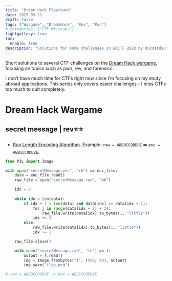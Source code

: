 ```yaml
---
title: "Dream Hack Playround"
date: 2025-05-21
draft: false
tags: ["Wargame", "DreamHack", "Rev", "Pwn"]
# categories: ["CTF Writeups"]
lightgallery: true
toc:
  enable: true
description: "Solutions for some challenges in BKCTF 2023 by ducdatdau"
---
```


Short solutions to several CTF challenges on the [Dream Hack wargame](https://dreamhack.io/wargame), focusing on topics such as pwn, rev, and forensics. 

<!--more-->

I don’t have much time for CTFs right now since I’m focusing on my study abroad applications. This series only covers easier challenges - I miss CTFs too much to quit completely.

<style>
img {
    box-shadow: rgba(0, 0, 0, 0.35) 0px 5px 15px;
    border-radius: 6px;
    display: block; 
    margin-left: auto; 
    margin-right: auto;
}
</style>

# Dream Hack Wargame

## secret message | rev⭐⭐

- [Run Length Encoding Algorithm](https://www.geeksforgeeks.org/run-length-encoding/). Example: `raw = ABBBCCDDDDE` ➡️ `enc = ABB1CC0DD2E`. 

```python
from PIL import Image

with open("secretMessage.enc", "rb") as enc_file: 
    data = enc_file.read() 
    raw_file = open("secretMessage.raw", "wb") 

    idx = 0 
    
    while idx < len(data):
        if idx + 1 < len(data) and data[idx] == data[idx + 1]: 
            for j in range(data[idx + 2] + 2): 
                raw_file.write(data[idx].to_bytes(1, "little")) 
            idx += 3
        else: 
            raw_file.write(data[idx].to_bytes(1, "little")) 
            idx += 1

    raw_file.close() 

    with open("secretMessage.raw", "rb") as f:
        output = f.read()
        img = Image.frombytes("1", (500, 50), output)
        img.save("flag.png")

# raw = ABBBCCDDDDE -> enc = ABB1CC0DD2E.
```

